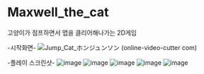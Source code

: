 # Maxwell_the_cat
고양이가 점프하면서 맵을 클리어해나가는 2D게임

-시작화면-
![Jump_Cat_ホンジュンソン (online-video-cutter com)](https://github.com/arrogantant/Maxwell_the_cat/assets/109032080/f4083dd2-e252-49a0-b4e2-30ef99ad02da)

-플레이 스크린샷-
![image](https://github.com/arrogantant/Maxwell_the_cat/assets/109032080/6ff0e422-af31-46ec-ac2e-2d226839381a)
![image](https://github.com/arrogantant/Maxwell_the_cat/assets/109032080/4ff643e6-79c4-4037-a48e-72dc63e4e1e7)
![image](https://github.com/arrogantant/Maxwell_the_cat/assets/109032080/1af7803d-a681-4ec6-9c00-1b4a1cd7d436)
![image](https://github.com/arrogantant/Maxwell_the_cat/assets/109032080/156c0d2e-0622-4239-bd7e-50639eed0bee)
![image](https://github.com/arrogantant/Maxwell_the_cat/assets/109032080/8e3a1a2f-55e4-480c-82a1-d5d0bcf9455e)
